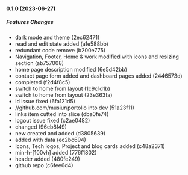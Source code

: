 #### 0.1.0 (2023-06-27)

##### Features Changes

*  dark mode and theme (2ec62471)
*  read and edit state added (a1e588bb)
*  redundant code remove (b200e775)
*  Navigation, Footer, Home & work modified with icons and resizing section (ab757008)
*  home page description modified (6e5d42bb)
*  contact page form added and dashboard pages added (2446573d)
*  completed (f2d4f8c5)
*  switch to home from layout (1c9c1d1b)
*  switch to home from layout (23e363fa)
*  id issue fixed (6fa121d5)
* //github.com/musiur/portolio into dev (51a23f11)
*  links item cutted into slice (dba0fe74)
*  logout issue fixed (c2ae0482)
*  changed (96eb8f49)
*  new created and added (d3805639)
*  added with data (ec2bc694)
*  Icons, Tech logos, Project and blog cards added (c48a2371)
*  min-h-[100vh] added (776f1802)
*  header added (480fe249)
*  github repo (c6fee6d4)

